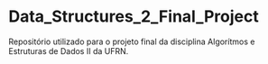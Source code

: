 # Data_Structures_2_Final_Project
Repositório utilizado para o projeto final da disciplina Algorítmos e Estruturas de Dados II da UFRN.
